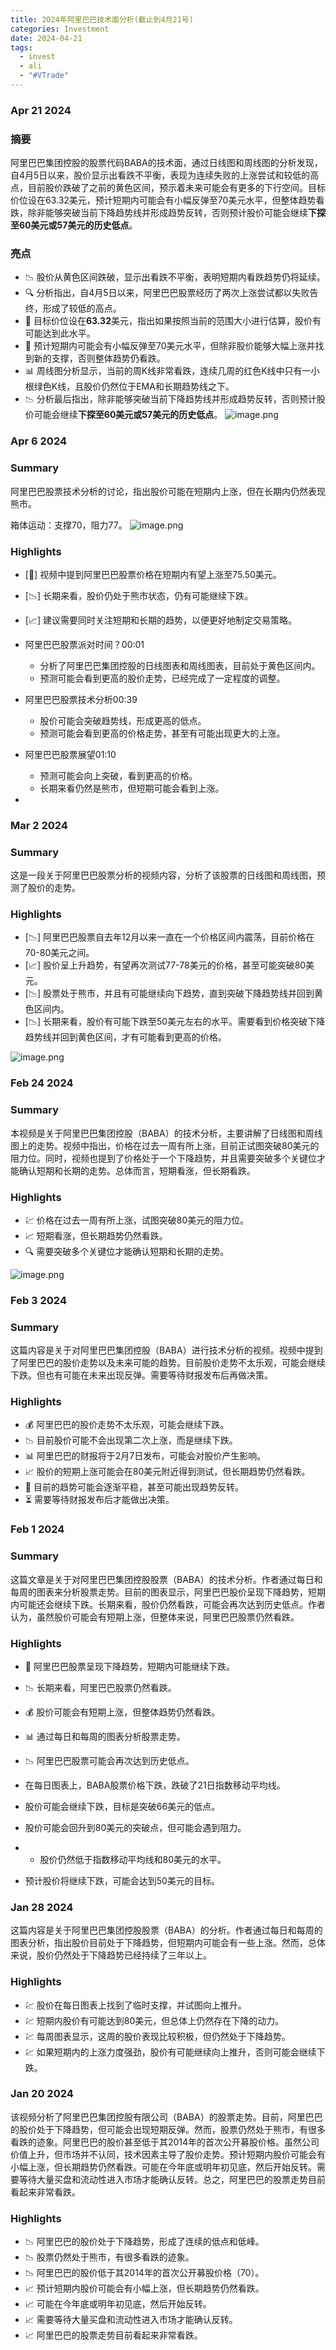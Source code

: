 ```yaml
---
title: 2024年阿里巴巴技术面分析(截止到4月21号)
categories: Investment
date: 2024-04-21
tags:
  - invest
  - ali
  - "#VTrade"
---
```

### Apr 21 2024
### 摘要
阿里巴巴集团控股的股票代码BABA的技术面，通过日线图和周线图的分析发现，自4月5日以来，股价显示出看跌不平衡，表现为连续失败的上涨尝试和较低的高点，目前股价跌破了之前的黄色区间，预示着未来可能会有更多的下行空间。目标价位设在63.32美元，预计短期内可能会有小幅反弹至70美元水平，但整体趋势看跌，除非能够突破当前下降趋势线并形成趋势反转，否则预计股价可能会继续**下探至60美元或57美元的历史低点**。

### 亮点
- 📉 股价从黄色区间跌破，显示出看跌不平衡，表明短期内看跌趋势仍将延续。
- 🔍 分析指出，自4月5日以来，阿里巴巴股票经历了两次上涨尝试都以失败告终，形成了较低的高点。
- 🎯 目标价位设在**63.32**美元，指出如果按照当前的范围大小进行估算，股价有可能达到此水平。
- 🔄 预计短期内可能会有小幅反弹至70美元水平，但除非股价能够大幅上涨并找到新的支撑，否则整体趋势仍看跌。
- 📊 周线图分析显示，当前的周K线非常看跌，连续几周的红色K线中只有一小根绿色K线，且股价仍然位于EMA和长期趋势线之下。
- 📉 分析最后指出，除非能够突破当前下降趋势线并形成趋势反转，否则预计股价可能会继续**下探至60美元或57美元的历史低点**。
![image.png](https://s.draftai.cn/vent/20240421082621.png)



### Apr 6 2024
### Summary

阿里巴巴股票技术分析的讨论，指出股价可能在短期内上涨，但在长期内仍然表现熊市。

箱体运动：支撑70，阻力77。
![image.png](https://s.draftai.cn/vent/20240406164243.png)

### Highlights

- [💼] 视频中提到阿里巴巴股票价格在短期内有望上涨至75.50美元。
- [📉] 长期来看，股价仍处于熊市状态，仍有可能继续下跌。
- [📈] 建议需要同时关注短期和长期的趋势，以便更好地制定交易策略。

- 阿里巴巴股票派对时间？00:01
    
    - 分析了阿里巴巴集团控股的日线图表和周线图表，目前处于黄色区间内。
    - 预测可能会看到更高的股价走势，已经完成了一定程度的调整。
- 阿里巴巴股票技术分析00:39
    
    - 股价可能会突破趋势线，形成更高的低点。
    - 预测可能会看到更高的价格走势，甚至有可能出现更大的上涨。
- 阿里巴巴股票展望01:10
    
    - 预测可能会向上突破，看到更高的价格。
    - 长期来看仍然是熊市，但短期可能会看到上涨。
- 
### Mar 2 2024
### Summary
这是一段关于阿里巴巴股票分析的视频内容，分析了该股票的日线图和周线图，预测了股价的走势。
### Highlights
- [📉] 阿里巴巴股票自去年12月以来一直在一个价格区间内震荡，目前价格在70-80美元之间。
- [📈] 股价呈上升趋势，有望再次测试77-78美元的价格，甚至可能突破80美元。
- [📉] 股票处于熊市，并且有可能继续向下趋势，直到突破下降趋势线并回到黄色区间内。
- [📉] 长期来看，股价有可能下跌至50美元左右的水平。需要看到价格突破下降趋势线并回到黄色区间，才有可能看到更高的价格。

![image.png](https://s.draftai.cn/vent/20240302083831.png)



### Feb 24 2024
### Summary
本视频是关于阿里巴巴集团控股（BABA）的技术分析，主要讲解了日线图和周线图上的走势。视频中指出，价格在过去一周有所上涨，目前正试图突破80美元的阻力位。同时，视频也提到了价格处于一个下降趋势，并且需要突破多个关键位才能确认短期和长期的走势。总体而言，短期看涨，但长期看跌。

### Highlights
- 💹 价格在过去一周有所上涨，试图突破80美元的阻力位。
- 📈 短期看涨，但长期趋势仍然看跌。
- 🔍 需要突破多个关键位才能确认短期和长期的走势。

![image.png](https://s.draftai.cn/vent/20240224102140.png)



### Feb 3 2024
### Summary
这篇内容是关于对阿里巴巴集团控股（BABA）进行技术分析的视频。视频中提到了阿里巴巴的股价走势以及未来可能的趋势。目前股价走势不太乐观，可能会继续下跌。但也有可能在未来出现反弹。需要等待财报发布后再做决策。

### Highlights
- 💰 阿里巴巴的股价走势不太乐观，可能会继续下跌。
- 📉 目前股价可能不会出现第二次上涨，而是继续下跌。
- 📊 阿里巴巴的财报将于2月7日发布，可能会对股价产生影响。
- 📈 股价的短期上涨可能会在80美元附近得到测试，但长期趋势仍然看跌。
- 🔄 目前的趋势可能会逐渐平稳，甚至可能出现趋势反转。
- ⏳ 需要等待财报发布后才能做出决策。

### Feb 1 2024

### Summary
这篇文章是关于对阿里巴巴集团控股股票（BABA）的技术分析。作者通过每日和每周的图表来分析股票走势。目前的图表显示，阿里巴巴股价呈现下降趋势，短期内可能还会继续下跌。长期来看，股价仍然看跌，可能会再次达到历史低点。作者认为，虽然股价可能会有短期上涨，但整体来说，阿里巴巴股票仍然看跌。


### Highlights
- 💼 阿里巴巴股票呈现下降趋势，短期内可能继续下跌。
- 📉 长期来看，阿里巴巴股票仍然看跌。
- 💰 股价可能会有短期上涨，但整体趋势仍然看跌。
- 📊 通过每日和每周的图表分析股票走势。
- 📉 阿里巴巴股票可能会再次达到历史低点。

- 在每日图表上，BABA股票价格下跌，跌破了21日指数移动平均线。
- 股价可能会继续下跌，目标是突破66美元的低点。
- 股价可能会回升到80美元的突破点，但可能会遇到阻力。
- - 股价仍然低于指数移动平均线和80美元的水平。
- 预计股价将继续下跌，可能会达到50美元的目标。
### Jan 28 2024

这篇内容是关于阿里巴巴集团控股股票（BABA）的分析。作者通过每日和每周的图表分析，指出股价目前处于下降趋势，但短期内可能会有一些上涨。然而，总体来说，股价仍然处于下降趋势已经持续了三年以上。

### Highlights

- 💹 股价在每日图表上找到了临时支撑，并试图向上推升。
- 💹 短期内股价有可能达到80美元，但总体上仍然存在下降的动力。
- 💹 每周图表显示，这周的股价表现比较积极，但仍然处于下降趋势。
- 💹 如果短期内的上涨力度强劲，股价有可能继续向上推升，否则可能会继续下跌。


### Jan 20 2024
该视频分析了阿里巴巴集团控股有限公司（BABA）的股票走势。目前，阿里巴巴的股价处于下降趋势，但可能会出现短期反弹。然而，股票仍然处于熊市，有很多看跌的迹象。阿里巴巴的股价甚至低于其2014年的首次公开募股价格。虽然公司价值上升，但市场并不认同，技术因素主导了股价走势。预计短期内股价可能会有小幅上涨，但长期趋势仍然看跌。可能在今年底或明年初见底，然后开始反转。需要等待大量买盘和流动性进入市场才能确认反转。总之，阿里巴巴的股票走势目前看起来非常看跌。

### Highlights

- 📉 阿里巴巴的股价处于下降趋势，形成了连续的低点和低峰。
- 📉 股票仍然处于熊市，有很多看跌的迹象。
- 📉 阿里巴巴的股价低于其2014年的首次公开募股价格（70）。
- 📈 预计短期内股价可能会有小幅上涨，但长期趋势仍然看跌。
- 📈 可能在今年底或明年初见底，然后开始反转。
- 📈 需要等待大量买盘和流动性进入市场才能确认反转。
- 📈 阿里巴巴的股票走势目前看起来非常看跌。
